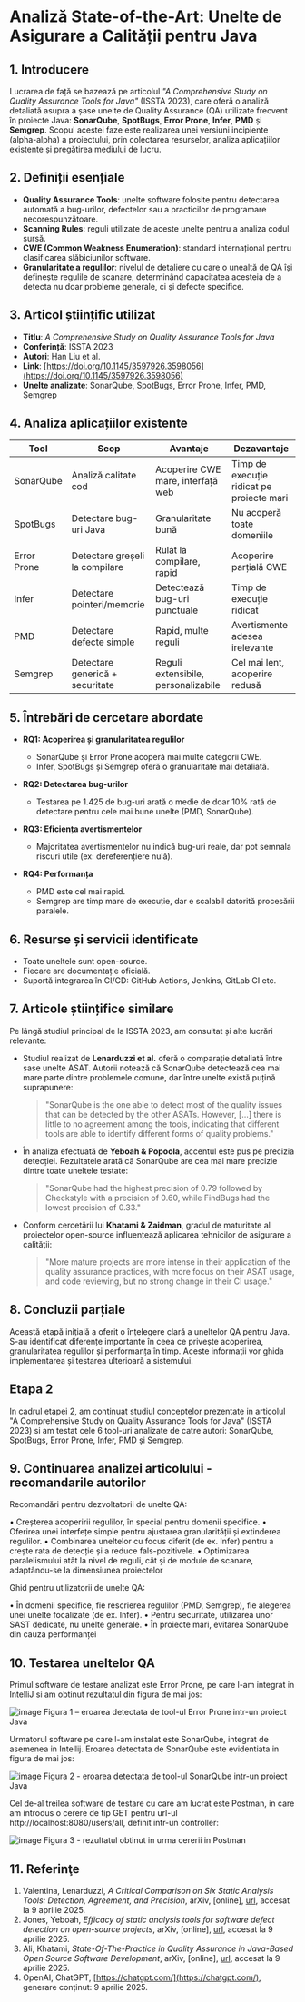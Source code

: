 # Analiză State-of-the-Art: Unelte de Asigurare a Calității pentru Java

## 1. Introducere

Lucrarea de față se bazează pe articolul _"A Comprehensive Study on Quality Assurance Tools for Java"_ (ISSTA 2023), care oferă o analiză detaliată asupra a șase unelte de Quality Assurance (QA) utilizate frecvent în proiecte Java: **SonarQube**, **SpotBugs**, **Error Prone**, **Infer**, **PMD** și **Semgrep**. Scopul acestei faze este realizarea unei versiuni incipiente (alpha-alpha) a proiectului, prin colectarea resurselor, analiza aplicațiilor existente și pregătirea mediului de lucru.

## 2. Definiții esențiale

- **Quality Assurance Tools**: unelte software folosite pentru detectarea automată a bug-urilor, defectelor sau a practicilor de programare necorespunzătoare.
- **Scanning Rules**: reguli utilizate de aceste unelte pentru a analiza codul sursă.
- **CWE (Common Weakness Enumeration)**: standard internațional pentru clasificarea slăbiciunilor software.
- **Granularitate a regulilor**: nivelul de detaliere cu care o unealtă de QA își definește regulile de scanare, determinând capacitatea acesteia de a detecta nu doar probleme generale, ci și defecte specifice.

## 3. Articol științific utilizat

- **Titlu**: _A Comprehensive Study on Quality Assurance Tools for Java_
- **Conferință**: ISSTA 2023
- **Autori**: Han Liu et al.
- **Link**: [https://doi.org/10.1145/3597926.3598056](https://doi.org/10.1145/3597926.3598056)
- **Unelte analizate**: SonarQube, SpotBugs, Error Prone, Infer, PMD, Semgrep

## 4. Analiza aplicațiilor existente

| Tool       | Scop                       | Avantaje                                   | Dezavantaje                            |
|------------|----------------------------|--------------------------------------------|----------------------------------------|
| SonarQube  | Analiză calitate cod       | Acoperire CWE mare, interfață web          | Timp de execuție ridicat pe proiecte mari |
| SpotBugs   | Detectare bug-uri Java     | Granularitate bună                          | Nu acoperă toate domeniile             |
| Error Prone| Detectare greșeli la compilare | Rulat la compilare, rapid               | Acoperire parțială CWE                 |
| Infer      | Detectare pointeri/memorie | Detectează bug-uri punctuale               | Timp de execuție ridicat               |
| PMD        | Detectare defecte simple    | Rapid, multe reguli                         | Avertismente adesea irelevante         |
| Semgrep    | Detectare generică + securitate | Reguli extensibile, personalizabile     | Cel mai lent, acoperire redusă         |

## 5. Întrebări de cercetare abordate

- **RQ1: Acoperirea și granularitatea regulilor**
  - SonarQube și Error Prone acoperă mai multe categorii CWE.
  - Infer, SpotBugs și Semgrep oferă o granularitate mai detaliată.

- **RQ2: Detectarea bug-urilor**
  - Testarea pe 1.425 de bug-uri arată o medie de doar 10% rată de detectare pentru cele mai bune unelte (PMD, SonarQube).

- **RQ3: Eficiența avertismentelor**
  - Majoritatea avertismentelor nu indică bug-uri reale, dar pot semnala riscuri utile (ex: dereferențiere nulă).

- **RQ4: Performanța**
  - PMD este cel mai rapid.
  - Semgrep are timp mare de execuție, dar e scalabil datorită procesării paralele.

## 6. Resurse și servicii identificate

- Toate uneltele sunt open-source.
- Fiecare are documentație oficială.
- Suportă integrarea în CI/CD: GitHub Actions, Jenkins, GitLab CI etc.

## 7. Articole științifice similare

Pe lângă studiul principal de la ISSTA 2023, am consultat și alte lucrări relevante:

- Studiul realizat de **Lenarduzzi et al.** oferă o comparație detaliată între șase unelte ASAT. Autorii notează că SonarQube detectează cea mai mare parte dintre problemele comune, dar între unelte există puțină suprapunere:

  > "SonarQube is the one able to detect most of the quality issues that can be detected by the other ASATs. However, [...] there is little to no agreement among the tools, indicating that different tools are able to identify different forms of quality problems."  

- În analiza efectuată de **Yeboah & Popoola**, accentul este pus pe precizia detecției. Rezultatele arată că SonarQube are cea mai mare precizie dintre toate uneltele testate:

  > "SonarQube had the highest precision of 0.79 followed by Checkstyle with a precision of 0.60, while FindBugs had the lowest precision of 0.33."  

- Conform cercetării lui **Khatami & Zaidman**, gradul de maturitate al proiectelor open-source influențează aplicarea tehnicilor de asigurare a calității:

  > "More mature projects are more intense in their application of the quality assurance practices, with more focus on their ASAT usage, and code reviewing, but no strong change in their CI usage."  

## 8. Concluzii parțiale

Această etapă inițială a oferit o înțelegere clară a uneltelor QA pentru Java. S-au identificat diferențe importante în ceea ce privește acoperirea, granularitatea regulilor și performanța în timp. Aceste informații vor ghida implementarea și testarea ulterioară a sistemului.

## Etapa 2

  In cadrul etapei 2, am continuat studiul conceptelor prezentate in articolul "A Comprehensive Study on Quality Assurance Tools for Java" (ISSTA 2023) si am testat cele 6 tool-uri analizate de catre autori: SonarQube, SpotBugs, Error Prone, Infer, PMD și Semgrep.

## 9. Continuarea analizei articolului - recomandarile autorilor

  Recomandări pentru dezvoltatorii de unelte QA:

  • Creșterea acoperirii regulilor, în special pentru domenii specifice. 
  • Oferirea unei interfețe simple pentru ajustarea granularității și extinderea regulilor.
  • Combinarea uneltelor cu focus diferit (de ex. Infer) pentru a crește rata de detecție și a reduce fals-pozitivele.
  • Optimizarea paralelismului atât la nivel de reguli, cât și de module de scanare, adaptându-se la dimensiunea proiectelor

  Ghid pentru utilizatorii de unelte QA:

  •	În domenii specifice, fie rescrierea regulilor (PMD, Semgrep), fie alegerea unei unelte focalizate (de ex. Infer).
  •	Pentru securitate, utilizarea unor SAST dedicate, nu unelte generale.
  •	În proiecte mari, evitarea SonarQube din cauza performanței

## 10. Testarea uneltelor QA

  Primul software de testare analizat este Error Prone, pe care l-am integrat in IntelliJ si am obtinut rezultatul din figura de mai jos:

  ![image](https://github.com/user-attachments/assets/4f63b67c-68e2-419c-b49a-823d1478a3d8)
  Figura 1 – eroarea detectata de tool-ul Error Prone intr-un proiect Java

  Urmatorul software pe care l-am instalat este SonarQube, integrat de asemenea in Intellij. Eroarea detectata de SonarQube este evidentiata in figura de mai jos:

  ![image](https://github.com/user-attachments/assets/4e7f7b13-db44-4368-b673-97f87d0597aa)
  Figura 2 - eroarea detectata de tool-ul SonarQube intr-un proiect Java

  Cel de-al treilea software de testare cu care am lucrat este Postman, in care am introdus o cerere de tip GET pentru url-ul http://localhost:8080/users/all, definit intr-un controller:

  ![image](https://github.com/user-attachments/assets/73c02548-e1ae-448d-a9b6-ec9a9b3dad89)
  Figura 3 - rezultatul obtinut in urma cererii in Postman


## 11. Referinţe

1. Valentina, Lenarduzzi, _A Critical Comparison on Six Static Analysis Tools: Detection, Agreement, and Precision_, arXiv, [online], [url](https://arxiv.org/pdf/2101.08832), accesat la 9 aprilie 2025.  
2. Jones, Yeboah, _Efficacy of static analysis tools for software defect detection on open-source projects_, arXiv, [online], [url](https://arxiv.org/pdf/2405.12333), accesat la 9 aprilie 2025.  
3. Ali, Khatami, _State-Of-The-Practice in Quality Assurance in Java-Based Open Source Software Development_, arXiv, [online], [url](https://arxiv.org/pdf/2306.09665), accesat la 9 aprilie 2025.  
4. OpenAI, ChatGPT, [https://chatgpt.com/](https://chatgpt.com/), generare conținut: 9 aprilie 2025.
